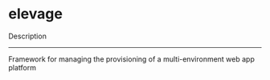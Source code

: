 elevage
=======

Description
___________

Framework for managing the provisioning of a multi-environment web app platform
